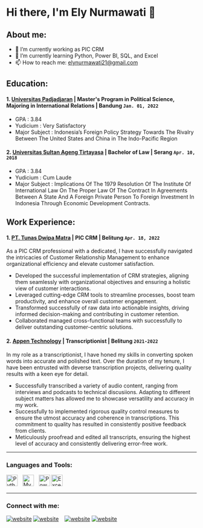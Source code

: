 # Hi there, I'm Ely Nurmawati  👋
## About me:

- 🔭 I’m currently working as PIC CRM
- 🌱 I’m currently learning Python, Power BI, SQL, and Excel
- 📫 How to reach me: elynurmawati21@gmail.com

## Education:

#### 1. [Universitas Padjadjaran](https://www.unpad.ac.id) | Master's Program in Political Science, Majoring in International Relations | Bandung `Jan. 01, 2022`
   - GPA            : 3.84
   - Yudicium       : Very Satisfactory
   - Major Subject  :  Indonesia’s Foreign Policy Strategy Towards The Rivalry Between The United States and China in The Indo-Pacific Region
 #### 2. [Universitas Sultan Ageng Tirtayasa](https://www.untirta.ac.id) | Bachelor of Law | Serang `Apr. 10, 2018`
   - GPA            : 3.84
   - Yudicium       : Cum Laude
   - Major Subject  : Implications Of The 1979 Resolution Of The Institute Of International Law On The Proper Law Of The Contract In Agreements Between A State And A Foreign Private Person To Foreign Investment In Indonesia Through Economic Development Contracts.  

## Work Experience:
#### 1. [PT. Tunas Dwipa Matra](https://www.tunasgroup.com) | PIC CRM | Belitung `Apr. 18, 2022`
   As a PIC CRM professional with a dedicated, I have successfully navigated the intricacies of Customer Relationship Management to enhance organizational efficiency and elevate customer satisfaction.
   - Developed the successful implementation of CRM strategies, aligning them seamlessly with organizational objectives and ensuring a holistic view of customer interactions.
   - Leveraged cutting-edge CRM tools to streamline processes, boost team productivity, and enhance overall customer engagement.
   - Transformed successfully of raw data into actionable insights, driving informed decision-making and contributing in customer retention.
   - Collaborated managed cross-functional teams with successfully to deliver outstanding customer-centric solutions.
#### 2. [Appen Technology](https://www.connect.appen.com) | Transcriptionist | Belitung `2021-2022`
   In my role as a transcriptionist, I have honed my skills in converting spoken words into accurate and polished text. Over the duration of my tenure, I have been entrusted with deverse transcription projects, delivering quality results with a keen eye for detail.
   - Successfully transcribed a variety of audio content, ranging from interviews and podcasts to technical discusiions. Adapting to different subject matters has allowed me to showcase versatility and accuracy in my work.
   - Successfully to implemented rigorous quality control measures to ensure the utmost accuracy and coherence in transcriptions. This commitment to quality has resulted in consistently positive feedback from clients.
   - Meticulously proofread and edited all transcripts, ensuring the highest level of accuracy and consistently delivering error-free work.

---

### Languages and Tools:

[<img align="left" alt="Python" width="30px" src="https://upload.wikimedia.org/wikipedia/commons/thumb/c/c3/Python-logo-notext.svg/110px-Python-logo-notext.svg.png?20100317150552" style="padding-right:10px;" />][webdev]
[<img align="left" alt="MySQL" width="30px" src="https://cdn.jsdelivr.net/gh/devicons/devicon/icons/mysql/mysql-original.svg" style="padding-right:10px;" />][webdev]
[<img align="left" alt="Power BI" width="30px" src="https://powerbi.microsoft.com/pictures/application-logos/svg/powerbi.svg" style="padding-right:0px;" />][webdev]
[<img align="left" alt="Excel" width="30px" src="https://is2-ssl.mzstatic.com/image/thumb/Purple126/v4/a8/fd/5a/a8fd5a84-c6f1-355f-3b9f-6e86598efaa3/XCEL.png/1200x630bb.png" style="padding-right:10px;" />][webdev]

<br />
<br />

---
### Connect with me:

[![website](./img/linkedin-light.svg)](https://www.linkedin.com/in/ely-nurmawati#gh-light-mode-only)
[![website](./img/linkedin-dark.svg)](https://www.linkedin.com/in/ely-nurmawati#gh-dark-mode-only)
&nbsp;&nbsp;
[![website](./img/instagram-light.svg)](https://instagram.com/el_lly.n#gh-light-mode-only)
[![website](./img/instagram-dark.svg)](https://instagram.com/el_lly.n#gh-dark-mode-only)



[webdev]: https://github.com/elynurmawati/elynurmawati
